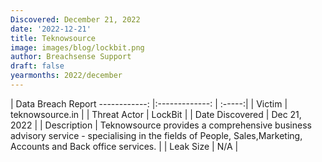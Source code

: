 ```yaml
---
Discovered: December 21, 2022
date: '2022-12-21'
title: Teknowsource
image: images/blog/lockbit.png
author: Breachsense Support
draft: false
yearmonths: 2022/december
---
```



| Data Breach Report
------------:     |:-------------:    | :-----:|
| Victim      | teknowsource.in      | 
| Threat Actor      | LockBit      | 
| Date Discovered      | Dec 21, 2022      | 
| Description      | Teknowsource provides a comprehensive business advisory service - specialising in the fields of People, Sales,Marketing, Accounts and Back office services.      | 
| Leak Size      | N/A      | 

